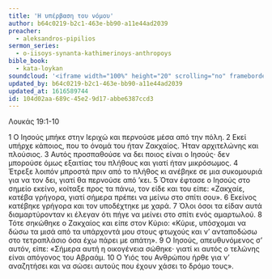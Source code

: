 ```yaml
---
title: 'Η υπέρβαση του νόμου'
author: b64c0219-b2c1-463e-bb90-a11e44ad2039
preacher:
  - aleksandros-pipilios
sermon_series:
  - o-iisoys-synanta-kathimerinoys-anthropoys
bible_book:
  - kata-loykan
soundcloud: '<iframe width="100%" height="20" scrolling="no" frameborder="no" allow="autoplay" src="https://w.soundcloud.com/player/?url=https%3A//api.soundcloud.com/tracks/728723509%3Fsecret_token%3Ds-xDOPn&color=%23ff5500&inverse=false&auto_play=false&show_user=true"></iframe>'
updated_by: b64c0219-b2c1-463e-bb90-a11e44ad2039
updated_at: 1616589744
id: 104d02aa-689c-45e2-9d17-abbe6387ccd3
---
```

Λουκάς 19:1-10

1 Ο Ιησούς μπήκε στην Ιεριχώ και περνούσε μέσα από την πόλη. 2 Εκεί υπήρχε κάποιος, που το όνομά του ήταν Ζακχαίος. Ήταν αρχιτελώνης και πλούσιος. 3 Αυτός προσπαθούσε να δει ποιος είναι ο Ιησούς· δεν μπορούσε όμως εξαιτίας του πλήθους και γιατί ήταν μικρόσωμος. 4 Έτρεξε λοιπόν μπροστά πριν από το πλήθος κι ανέβηκε σε μια συκομουριά για να τον δει, γιατί θα περνούσε από ’κει. 5 Όταν έφτασε ο Ιησούς στο σημείο εκείνο, κοίταξε προς τα πάνω, τον είδε και του είπε: «Ζακχαίε, κατέβα γρήγορα, γιατί σήμερα πρέπει να μείνω στο σπίτι σου». 6 Εκείνος κατέβηκε γρήγορα και τον υποδέχτηκε με χαρά. 7 Όλοι όσοι τα είδαν αυτά διαμαρτύρονταν κι έλεγαν ότι πήγε να μείνει στο σπίτι ενός αμαρτωλού. 8 Τότε σηκώθηκε ο Ζακχαίος και είπε στον Κύριο: «Κύριε, υπόσχομαι να δώσω τα μισά από τα υπάρχοντά μου στους φτωχούς και ν’ ανταποδώσω στο τετραπλάσιο όσα έχω πάρει με απάτη». 9 Ο Ιησούς, απευθυνόμενος σ’ αυτόν, είπε: «Σήμερα αυτή η οικογένεια σώθηκε· γιατί κι αυτός ο τελώνης είναι απόγονος του Αβραάμ. 10 Ο Υιός του Ανθρώπου ήρθε για ν’ αναζητήσει και να σώσει αυτούς που έχουν χάσει το δρόμο τους».